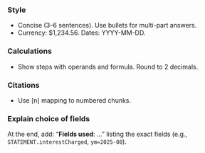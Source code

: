 ### Style
- Concise (3–6 sentences). Use bullets for multi-part answers.
- Currency: $1,234.56. Dates: YYYY-MM-DD.

### Calculations
- Show steps with operands and formula. Round to 2 decimals.

### Citations
- Use [n] mapping to numbered chunks.

### Explain choice of fields
At the end, add: “**Fields used**: …” listing the exact fields (e.g., `STATEMENT.interestCharged`, `ym=2025-08`).
